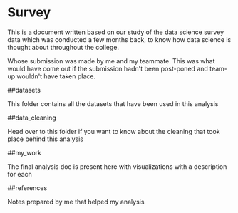# Survey

This is a document written based on our study of the data science survey data which was conducted a few months back, to know how data science is thought about throughout the college.

Whose submission was made by me and my teammate.
This was what would have come out if the submission hadn't been post-poned and team-up wouldn't have taken place.

##datasets

This folder contains all the datasets that have been used in this analysis

##data_cleaning

Head over to this folder if you want to know about the cleaning that took place behind this analysis

##my_work

The final analysis doc is present here with visualizations with a description for each

##references

Notes prepared by me that helped my analysis
